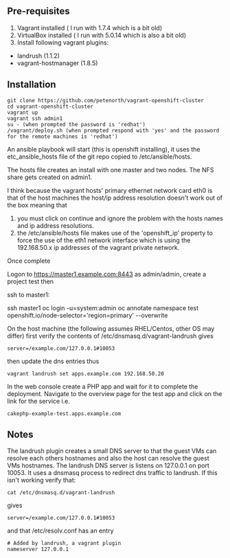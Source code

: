 Pre-requisites
--------------

1. Vagrant installed ( I run with 1.7.4 which is a bit old)
2. VirtualBox installed ( I run with 5.0.14 which is also a bit old)
3. Install following vagrant plugins:

* landrush (1.1.2)
* vagrant-hostmanager (1.8.5)

Installation
------------

    git clone https://github.com/petenorth/vagrant-openshift-cluster
    cd vagrant-openshift-cluster
    vagrant up
    vagrant ssh admin1
    su - (when prompted the password is 'redhat')
    /vagrant/deploy.sh (when prompted respond with 'yes' and the password for the remote machines is 'redhat')

An ansible playbook will start (this is openshift installing), it uses the etc_ansible_hosts file of the git repo copied to /etc/ansible/hosts.

The hosts file creates an install with one master and two nodes. The NFS share gets created on admin1.

I think because the vagrant hosts' primary ethernet network card eth0 is that of the host machines the host/ip address resolution doesn't work out of the box meaning that

1. you must click on continue and ignore the problem with the hosts names and ip address resolutions.
2. the /etc/ansible/hosts file makes use of the 'openshift_ip' property to force the use of the eth1 network interface which is using the 192.168.50.x ip addresses of the vagrant private network.

Once complete

Logon to https://master1.example.com:8443 as admin/admin, create a project test then

ssh to master1:

ssh master1
oc login -u=system:admin
oc annotate namespace test openshift.io/node-selector='region=primary' --overwrite

On the host machine (the following assumes RHEL/Centos, other OS may differ) first verify the contents of /etc/dnsmasq.d/vagrant-landrush gives

    server=/example.com/127.0.0.1#10053

then update the dns entries thus

    vagrant landrush set apps.example.com 192.168.50.20

In the web console create a PHP app and wait for it to complete the deployment. Navigate to the overview page for the test app and click on the link for the service i.e.

    cakephp-example-test.apps.example.com

Notes
-----

The landrush plugin creates a small DNS server to that the guest VMs can resolve each others hostnames and also the host can resolve the guest VMs hostnames. The landrush DNS server is listens on 127.0.0.1 on port 10053. It uses a dnsmasq process to redirect dns traffic to landrush. If this isn't working verify that:

    cat /etc/dnsmasq.d/vagrant-landrush

gives

    server=/example.com/127.0.0.1#10053

and that /etc/resolv.conf has an entry

    # Added by landrush, a vagrant plugin 
    nameserver 127.0.0.1

  






  
